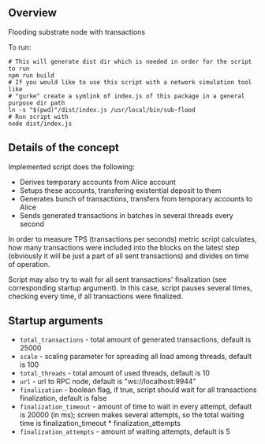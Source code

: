 ## Overview
Flooding substrate node with transactions

To run:

```
# This will generate dist dir which is needed in order for the script to run
npm run build 
# If you would like to use this script with a network simulation tool like 
# "gurke" create a symlink of index.js of this package in a general purpose dir path
ln -s "$(pwd)"/dist/index.js /usr/local/bin/sub-flood
# Run script with
node dist/index.js
```

## Details of the concept
Implemented script does the following:
- Derives temporary accounts from Alice account
- Setups these accounts, transfering existential deposit to them
- Generates bunch of transactions, transfers from temporary accounts to Alice
- Sends generated transactions in batches in several threads every second

In order to measure TPS (transactions per seconds) metric script calculates, how many transactions were included into the blocks on the latest step (obviously it will be just a part of all sent transactions) and divides on time of operation.

Script may also try to wait for all sent transactions' finalization (see corresponding startup argument). In this case, script pauses several times, checking every time, if all transactions were finalized.

## Startup arguments
- `total_transactions` - total amount of generated transactions, default is 25000
- `scale` - scaling parameter for spreading all load among threads, default is 100
- `total_threads` - total amount of used threads, default is 10
- `url` - url to RPC node, default is "ws://localhost:9944"
- `finalization` - boolean flag, if true, script should wait for all transactions finalization, default is false
- `finalization_timeout` - amount of time to wait in every attempt, default is 20000 (in ms); screen makes several attempts, so the total waiting time is finalization_timeout * finalization_attempts
- `finalization_attempts` - amount of waiting attempts, default is 5



